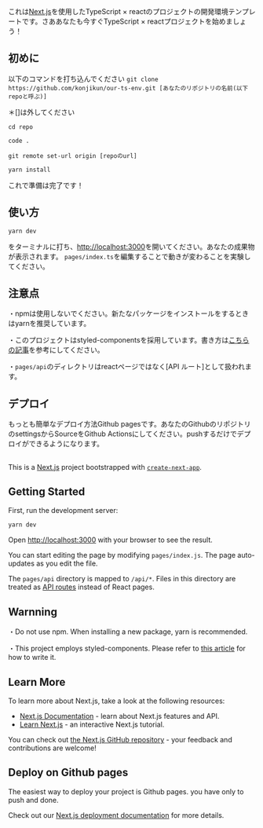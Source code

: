 これは[Next.js](https://nextjs.org/)を使用したTypeScript × reactのプロジェクトの開発環境テンプレートです。さああなたも今すぐTypeScript × reactプロジェクトを始めましょう！

## 初めに
以下のコマンドを打ち込んでください
`git clone https://github.com/konjikun/our-ts-env.git [あなたのリポジトリの名前(以下repoと呼ぶ)]`

＊[]は外してください


`cd repo`


`code .`


`git remote set-url origin [repoのurl]`


`yarn install`


これで準備は完了です！

## 使い方
`yarn dev`

をターミナルに打ち、[http://localhost:3000](http://localhost:3000)を開いてください。あなたの成果物が表示されます。
`pages/index.ts`を編集することで動きが変わることを実験してください。

## 注意点
・npmは使用しないでください。新たなパッケージをインストールをするときはyarnを推奨しています。


・このプロジェクトはstyled-componentsを採用しています。書き方は[こちらの記事](https://tekrog.com/styled-components/#css8220css)を参考にしてください。


・`pages/api`のディレクトリはreactページではなく[API ルート]として扱われます。

## デプロイ
もっとも簡単なデプロイ方法Github pagesです。あなたのGithubのリポジトリのsettingsからSourceをGithub Actionsにしてください。pushするだけでデプロイができるようになります。


##
This is a [Next.js](https://nextjs.org/) project bootstrapped with [`create-next-app`](https://github.com/vercel/next.js/tree/canary/packages/create-next-app).

## Getting Started

First, run the development server:

```bash
yarn dev
```

Open [http://localhost:3000](http://localhost:3000) with your browser to see the result.

You can start editing the page by modifying `pages/index.js`. The page auto-updates as you edit the file.


The `pages/api` directory is mapped to `/api/*`. Files in this directory are treated as [API routes](https://nextjs.org/docs/api-routes/introduction) instead of React pages.

## Warnning
・Do not use npm. When installing a new package, yarn is recommended.


・This project employs styled-components. Please refer to [this article](https://styled-components.com/docs/basics) for how to write it.

## Learn More

To learn more about Next.js, take a look at the following resources:

- [Next.js Documentation](https://nextjs.org/docs) - learn about Next.js features and API.
- [Learn Next.js](https://nextjs.org/learn) - an interactive Next.js tutorial.

You can check out [the Next.js GitHub repository](https://github.com/vercel/next.js/) - your feedback and contributions are welcome!

## Deploy on Github pages

The easiest way to deploy your project is Github pages. you have only to push and done.

Check out our [Next.js deployment documentation](https://nextjs.org/docs/deployment) for more details.
